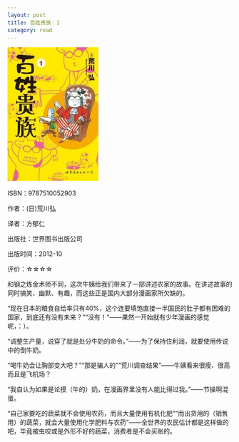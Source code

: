 ```yaml
---
layout: post
title: 百姓贵族：1
category: read
---
```

<img src="/images/2012/11/9787510052903-204x300.jpg" alt="百姓贵族：1" title="9787510052903" width="204" height="300" class="cover" />

ISBN：9787510052903

作者：(日)荒川弘 

译者：方郁仁 

出版社：世界图书出版公司

出版时间：2012-10

评价：☆☆☆☆

和钢之炼金术师不同，这次牛姨给我们带来了一部讲述农家的故事。在讲述故事的同时搞笑、幽默、有趣，而这些正是国内大部分漫画家所欠缺的。

“现在日本的粮食自给率只有40%，这个连要填饱直接一半国民的肚子都有困难的国家，到底还有没有未来？”“没有！”——果然一开始就有少年漫画的感觉呢，：）。

“调整生产量，说穿了就是处分牛奶的命令。”——为了保持住利润，就要使用传说中的倒牛奶。

“喝牛奶会让胸部变大吧？”“那是骗人的”“荒川调查结果”——牛姨看来很瘦、很高而且是飞机场？

“我自认为如果是论摸（牛的）奶，在漫画界里没有人能比得过我。”——节操啊混蛋。

“自己家要吃的蔬菜就不会使用农药，而且大量使用有机化肥”“而出货用的（销售用）的蔬菜，就会大量使用化学肥料与农药”——全世界的农民估计都是这样做的吧，毕竟被虫咬或是外形不好的蔬菜，消费者是不会买账的。
